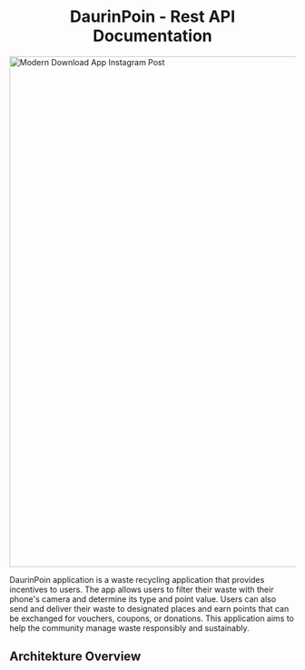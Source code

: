 <h1 align="center">DaurinPoin - Rest API Documentation</h1>
<img src="https://github.com/Capstone-DaurinPoin/.github/assets/100658838/1ec22da9-96bd-4f72-aff0-cf668cae2b8b" alt="Modern Download App Instagram Post" width="900" style="display: block; margin-left: auto; margin-right: auto;">

DaurinPoin application is a waste recycling application that provides incentives to users. The app allows users to filter their waste with their phone's camera and determine its type and point value. Users can also send and deliver their waste to designated places and earn points that can be exchanged for vouchers, coupons, or donations. This application aims to help the community manage waste responsibly and sustainably.


## Architekture Overview
